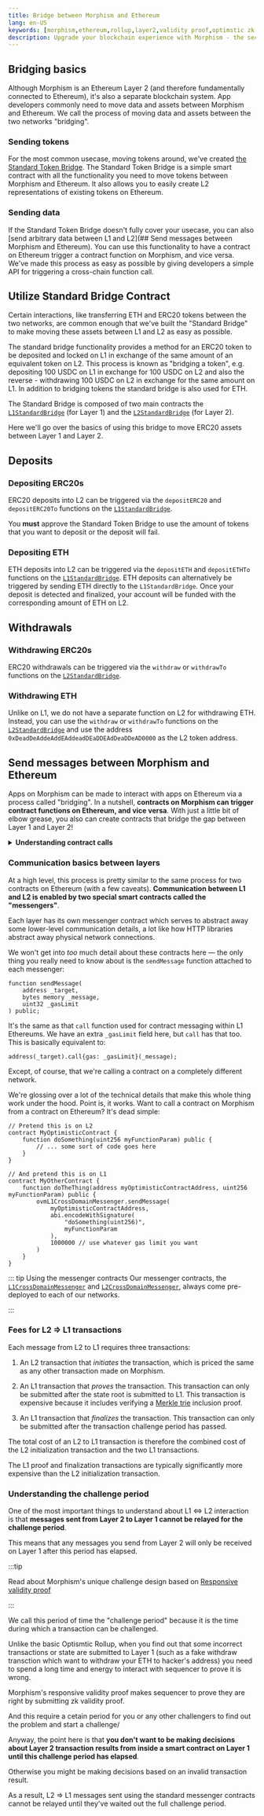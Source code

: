```yaml
---
title: Bridge between Morphism and Ethereum
lang: en-US
keywords: [morphism,ethereum,rollup,layer2,validity proof,optimstic zk-rollup]
description: Upgrade your blockchain experience with Morphism - the secure decentralized, cost0efficient, and high-performing optimstic zk-rollup solution. Try it now!
---
```


## Bridging basics

Although Morphism is an Ethereum Layer 2 (and therefore fundamentally connected to Ethereum), it's also a separate blockchain system. 
App developers commonly need to move data and assets between Morphism and Ethereum. We call the process of moving data and assets between the two networks "bridging".

### Sending tokens

For the most common usecase, moving tokens around, we've created [the Standard Token Bridge](#using-the-standard-bridge). The Standard Token Bridge is a simple smart contract with all the functionality you need to move tokens between Morphism and Ethereum. It also allows you to easily create L2 representations of existing tokens on Ethereum.

### Sending data

If the Standard Token Bridge doesn't fully cover your usecase, you can also [send arbitrary data between L1 and L2](## Send messages between Morphism and Ethereum). You can use this functionality to have a contract on Ethereum trigger a contract function on Morphism, and vice versa. We've made this process as easy as possible by giving developers a simple API for triggering a cross-chain function call. 


## Utilize Standard Bridge Contract

Certain interactions, like transferring ETH and ERC20 tokens between the two networks, are common enough that we've built the "Standard Bridge" to make moving these assets between L1 and L2 as easy as possible.

The standard bridge functionality provides a method for an ERC20 token to be deposited and locked on L1 in exchange of the same amount of an equivalent token on L2. This process is known as "bridging a token", e.g. depositing 100 USDC on L1 in exchange for 100 USDC on L2 and also the reverse - withdrawing 100 USDC on L2 in exchange for the same amount on L1. In addition to bridging tokens the standard bridge is also used for ETH.

The Standard Bridge is composed of two main contracts the [`L1StandardBridge`](https://github.com/morphism-labs/contracts/blob/main/contracts/L1/L1StandardBridge.sol) (for Layer 1) and the [`L2StandardBridge`](https://github.com/morphism-labs/contracts/blob/main/contracts/L2/L2StandardBridge.sol) (for Layer 2).

Here we'll go over the basics of using this bridge to move ERC20 assets between Layer 1 and Layer 2.

## Deposits
<!-- 
::: warning NOTICE
We're working hard to get more smart contract wallet software deployed and tested on Morphism.
However, as a safety measure, **we currently block smart contract wallets from calling the `depositETH` and `depositERC20` functions**.
If you want to deposit using a smart contract wallet and you know what you're doing, you can use the `depositETHTo` and `depositERC20To` functions instead.
:::
-->

### Depositing ERC20s

ERC20 deposits into L2 can be triggered via the `depositERC20` and `depositERC20To` functions on the [`L1StandardBridge`](https://github.com/morphism-labs/contracts/blob/main/contracts/L1/L1StandardBridge.sol).

You **must** approve the Standard Token Bridge to use the amount of tokens that you want to deposit or the deposit will fail.


### Depositing ETH

ETH deposits into L2 can be triggered via the `depositETH` and `depositETHTo` functions on the [`L1StandardBridge`](https://github.com/morphism-labs/contracts/blob/main/contracts/L1/L1StandardBridge.sol#L119C20-L119C20).
ETH deposits can alternatively be triggered by sending ETH directly to the `L1StandardBridge`.
Once your deposit is detected and finalized, your account will be funded with the corresponding amount of ETH on L2.

## Withdrawals

### Withdrawing ERC20s

ERC20 withdrawals can be triggered via the `withdraw` or `withdrawTo` functions on the [`L2StandardBridge`](https://github.com/morphism-labs/contracts/blob/main/contracts/L2/L2StandardBridge.sol#L121).

### Withdrawing ETH

Unlike on L1, we do not have a separate function on L2 for withdrawing ETH.
Instead, you can use the `withdraw` or `withdrawTo` functions on the [`L2StandardBridge`](https://github.com/morphism-labs/contracts/blob/main/contracts/L2/L2StandardBridge.sol#L121) and use the address `0xDeadDeAddeAddEAddeadDEaDDEAdDeaDDeAD0000` as the L2 token address.


## Send messages between Morphism and Ethereum

Apps on Morphism can be made to interact with apps on Ethereum via a process called "bridging".
In a nutshell, **contracts on Morphism can trigger contract functions on Ethereum, and vice versa**.
With just a little bit of elbow grease, you also can create contracts that bridge the gap between Layer 1 and Layer 2!

<details>

<summary><b>Understanding contract calls</b></summary>

To understand the process of creating bridges between contracts on Layer 1 and Layer 2, you should first have a basic understanding of the way contracts on *Ethereum* communicate with one another.
If you're a smart contract developer, you might be familiar with stuff like this:

```solidity
contract MyContract {
    function doSomething(uint256 myFunctionParam) public {
        // ... some sort of code goes here
    }
}

contract MyOtherContract {
    function doTheThing(address myContractAddress, uint256 myFunctionParam) public {
        MyContract(myContractAddress).doSomething(myFunctionParam);
    }
}
```

Here, `MyOtherContract.doTheThing` triggers a "call" to `MyContract.doSomething`.
A "call" is defined by a few key input parameters, mainly a `target address` and some `calldata`.
In this specific example, the `target address` is going to be the address of our instance of `MyContract`.
The `calldata`, on the other hand, depends on the function we're trying to call.
Solidity uses an encoding scheme called [Contract ABI](https://docs.soliditylang.org/en/v0.8.4/abi-spec.html) to both [select which function to call](https://docs.soliditylang.org/en/v0.8.4/abi-spec.html#function-selector) and to [encode function input arguments](https://docs.soliditylang.org/en/v0.8.4/abi-spec.html#argument-encoding).

Solidity gives us some useful tools to perform this same encoding manually.
For the sake of learning, let's take a look at how we can duplicate the same code with a manual encoding:

```solidity
contract MyContract {
    function doSomething(uint256 myFunctionParam) public {
        // ... some sort of code goes here
    }
}

contract MyOtherContract {
    function doTheThing(address myContractAddress, uint256 myFunctionParam) public {
        myContractAddress.call(
            abi.encodeWithSignature(
                "doSomething(uint256)",
                myFunctionParam
            )
        );
    }
}
```

Here we're using the [low-level "call" function](https://docs.soliditylang.org/en/v0.8.4/units-and-global-variables.html#members-of-address-types) and one of the [ABI encoding functions built into Solidity](https://docs.soliditylang.org/en/v0.8.4/units-and-global-variables.html#abi-encoding-and-decoding-functions).

Although these two code snippets look a bit different, they're actually functionally identical.

</details>

### Communication basics between layers

At a high level, this process is pretty similar to the same process for two contracts on Ethereum (with a few caveats).
**Communication between L1 and L2 is enabled by two special smart contracts called the "messengers"**.

Each layer has its own messenger contract which serves to abstract away some lower-level communication details, a lot like how HTTP libraries abstract away physical network connections.

We won't get into *too* much detail about these contracts here — the only thing you really need to know about is the `sendMessage` function attached to each messenger:

```solidity
function sendMessage(
    address _target,
    bytes memory _message,
    uint32 _gasLimit
) public;
```

It's the same as that `call` function used for contract messaging within L1 Ethereums.
We have an extra `_gasLimit` field here, but `call` has that too.
This is basically equivalent to:

```solidity
address(_target).call{gas: _gasLimit}(_message);
```

Except, of course, that we're calling a contract on a completely different network.

We're glossing over a lot of the technical details that make this whole thing work under the hood.
Point is, it works.
Want to call a contract on Morphism from a contract on Ethereum?
It's dead simple:

```solidity
// Pretend this is on L2
contract MyOptimisticContract {
    function doSomething(uint256 myFunctionParam) public {
        // ... some sort of code goes here
    }
}

// And pretend this is on L1
contract MyOtherContract {
    function doTheThing(address myOptimisticContractAddress, uint256 myFunctionParam) public {
        ovmL1CrossDomainMessenger.sendMessage(
            myOptimisticContractAddress,
            abi.encodeWithSignature(
                "doSomething(uint256)",
                myFunctionParam
            ),
            1000000 // use whatever gas limit you want
        )
    }
}
```

::: tip Using the messenger contracts
Our messenger contracts, the [`L1CrossDomainMessenger`](https://github.com/morphism-labs/contracts/blob/main/contracts/L1/L1CrossDomainMessenger.sol) and [`L2CrossDomainMessenger`](https://github.com/morphism-labs/contracts/blob/main/contracts/L2/L2CrossDomainMessenger.sol), always come pre-deployed to each of our networks.

:::

### Fees for L2 ⇒ L1 transactions

Each message from L2 to L1 requires three transactions:

1. An L2 transaction that *initiates* the transaction, which is priced the same as any other transaction made on Morphism.

2. An L1 transaction that *proves* the transaction.
   This transaction can only be submitted after the state root is submitted to L1.
   This transaction is expensive because it includes verifying a [Merkle trie](https://eth.wiki/fundamentals/patricia-tree) inclusion proof.

3. An L1 transaction that *finalizes* the transaction. 
   This transaction can only be submitted after the transaction challenge period has passed. 

The total cost of an L2 to L1 transaction is therefore the combined cost of the L2 initialization transaction and the two L1 transactions.

The L1 proof and finalization transactions are typically significantly more expensive than the L2 initialization transaction.

### Understanding the challenge period

One of the most important things to understand about L1 ⇔ L2 interaction is that **messages sent from Layer 2 to Layer 1 cannot be relayed for the challenge period**.

This means that any messages you send from Layer 2 will only be received on Layer 1 after this period has elapsed.

:::tip

Read about Morphism's unique challenge design based on [Responsive validity proof](../../how-morphism-works/responsive-validity-proof/1-overview.md)

:::

We call this period of time the "challenge period" because it is the time during which a transaction can be challenged.

Unlike the basic Optismtic Rollup, when you find out that some incorrect transactions or state are submitted to Layer 1 (such as a fake withdraw transction which want to withdraw your ETH to hacker's address) you need to spend a long time and energy to interact with sequencer to prove it is wrong.

Morphism's responsive validity proof makes sequencer to prove they are right by submitting zk validity proof.

And this require a cetain period for you or any other challengers to find out the problem and start a challenge/

Anyway, the point here is that **you don't want to be making decisions about Layer 2 transaction results from inside a smart contract on Layer 1 until this challenge period has elapsed**.

Otherwise you might be making decisions based on an invalid transaction result.

As a result, L2 ⇒ L1 messages sent using the standard messenger contracts cannot be relayed until they've waited out the full challenge period.

<!--
::: tip On the length of the challenge period
The challenge period on Morphism testnet is currently for test purposes.
:::
-->